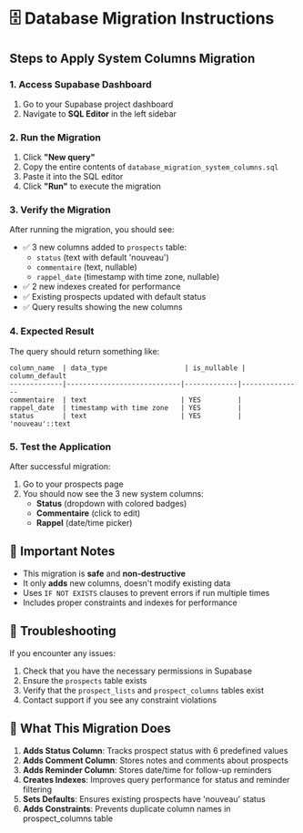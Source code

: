 # 🗄️ Database Migration Instructions

## Steps to Apply System Columns Migration

### 1. Access Supabase Dashboard
1. Go to your Supabase project dashboard
2. Navigate to **SQL Editor** in the left sidebar

### 2. Run the Migration
1. Click **"New query"**
2. Copy the entire contents of `database_migration_system_columns.sql`
3. Paste it into the SQL editor
4. Click **"Run"** to execute the migration

### 3. Verify the Migration
After running the migration, you should see:
- ✅ 3 new columns added to `prospects` table:
  - `status` (text with default 'nouveau')
  - `commentaire` (text, nullable)
  - `rappel_date` (timestamp with time zone, nullable)
- ✅ 2 new indexes created for performance
- ✅ Existing prospects updated with default status
- ✅ Query results showing the new columns

### 4. Expected Result
The query should return something like:
```
column_name  | data_type                   | is_nullable | column_default
-------------|----------------------------|-------------|---------------
commentaire  | text                       | YES         | 
rappel_date  | timestamp with time zone   | YES         | 
status       | text                       | YES         | 'nouveau'::text
```

### 5. Test the Application
After successful migration:
1. Go to your prospects page
2. You should now see the 3 new system columns:
   - **Status** (dropdown with colored badges)
   - **Commentaire** (click to edit)
   - **Rappel** (date/time picker)

## 🚨 Important Notes
- This migration is **safe** and **non-destructive**
- It only **adds** new columns, doesn't modify existing data
- Uses `IF NOT EXISTS` clauses to prevent errors if run multiple times
- Includes proper constraints and indexes for performance

## 🔧 Troubleshooting
If you encounter any issues:
1. Check that you have the necessary permissions in Supabase
2. Ensure the `prospects` table exists
3. Verify that the `prospect_lists` and `prospect_columns` tables exist
4. Contact support if you see any constraint violations

## 📝 What This Migration Does
1. **Adds Status Column**: Tracks prospect status with 6 predefined values
2. **Adds Comment Column**: Stores notes and comments about prospects  
3. **Adds Reminder Column**: Stores date/time for follow-up reminders
4. **Creates Indexes**: Improves query performance for status and reminder filtering
5. **Sets Defaults**: Ensures existing prospects have 'nouveau' status
6. **Adds Constraints**: Prevents duplicate column names in prospect_columns table

